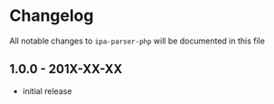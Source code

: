 # Changelog

All notable changes to `ipa-parser-php` will be documented in this file

## 1.0.0 - 201X-XX-XX

- initial release
